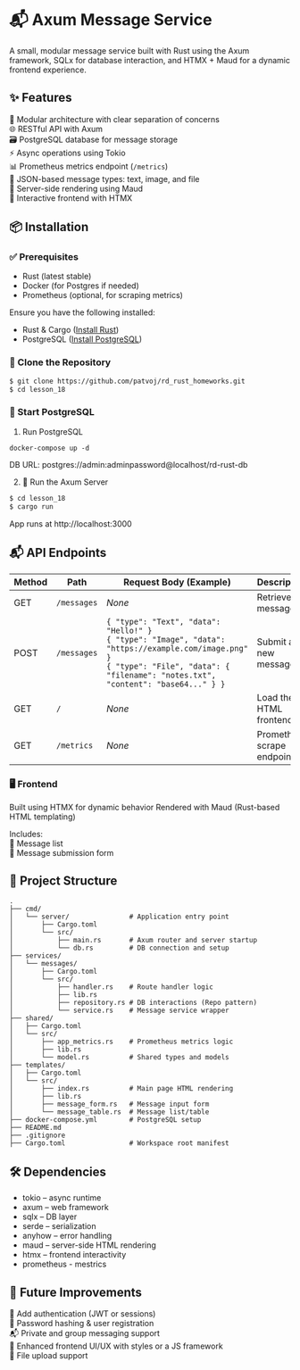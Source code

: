 # 📬 Axum Message Service

A small, modular message service built with Rust using the Axum framework, SQLx for database interaction, and HTMX + Maud for a dynamic frontend experience.

## ✨ Features

🧩 Modular architecture with clear separation of concerns  
🌐 RESTful API with Axum  
🗃️ PostgreSQL database for message storage  
⚡ Async operations using Tokio  
📊 Prometheus metrics endpoint (`/metrics`)  
💬 JSON-based message types: text, image, and file  
🧠 Server-side rendering using Maud  
🔁 Interactive frontend with HTMX

## 📦 Installation

### ✅ Prerequisites

- Rust (latest stable)
- Docker (for Postgres if needed)
- Prometheus (optional, for scraping metrics)

Ensure you have the following installed:

- Rust & Cargo ([Install Rust](https://www.rust-lang.org/tools/install))
- PostgreSQL ([Install PostgreSQL](https://www.postgresql.org/download/))

### 🚀 Clone the Repository

```sh
$ git clone https://github.com/patvoj/rd_rust_homeworks.git
$ cd lesson_18
```

### 🐘 Start PostgreSQL

1. Run PostgreSQL

```
docker-compose up -d
```

DB URL: postgres://admin:adminpassword@localhost/rd-rust-db

2. 🦀 Run the Axum Server

```sh
$ cd lesson_18
$ cargo run
```

App runs at http://localhost:3000

## 📬 API Endpoints

| Method | Path        | Request Body (Example)                                                                                                                                                                            | Description                |
| ------ | ----------- | ------------------------------------------------------------------------------------------------------------------------------------------------------------------------------------------------- | -------------------------- |
| GET    | `/messages` | _None_                                                                                                                                                                                            | Retrieve all messages      |
| POST   | `/messages` | `{ "type": "Text", "data": "Hello!" }` <br> `{ "type": "Image", "data": "https://example.com/image.png" }` <br> `{ "type": "File", "data": { "filename": "notes.txt", "content": "base64..." } }` | Submit a new message       |
| GET    | `/`         | _None_                                                                                                                                                                                            | Load the HTML frontend     |
| GET    | `/metrics`  | _None_                                                                                                                                                                                            | Prometheus scrape endpoint |

### 🖥 Frontend

Built using HTMX for dynamic behavior
Rendered with Maud (Rust-based HTML templating)

Includes:\
📜 Message list\
📝 Message submission form

## 📁 Project Structure

```
.
├── cmd/
│   └── server/               # Application entry point
│       ├── Cargo.toml
│       └── src/
│           ├── main.rs       # Axum router and server startup
│           └── db.rs         # DB connection and setup
├── services/
│   └── messages/
│       ├── Cargo.toml
│       └── src/
│           ├── handler.rs    # Route handler logic
│           ├── lib.rs
│           ├── repository.rs # DB interactions (Repo pattern)
│           └── service.rs    # Message service wrapper
├── shared/
│   ├── Cargo.toml
│   └── src/
│       ├── app_metrics.rs    # Prometheus metrics logic
│       ├── lib.rs
│       └── model.rs          # Shared types and models
├── templates/
│   ├── Cargo.toml
│   └── src/
│       ├── index.rs          # Main page HTML rendering
│       ├── lib.rs
│       ├── message_form.rs   # Message input form
│       └── message_table.rs  # Message list/table
├── docker-compose.yml        # PostgreSQL setup
├── README.md
├── .gitignore
├── Cargo.toml                # Workspace root manifest
```

## 🛠 Dependencies

- tokio – async runtime
- axum – web framework
- sqlx – DB layer
- serde – serialization
- anyhow – error handling
- maud – server-side HTML rendering
- htmx – frontend interactivity
- prometheus - mestrics

## 🔮 Future Improvements

🔐 Add authentication (JWT or sessions)\
🔏 Password hashing & user registration\
📬 Private and group messaging support\
💅 Enhanced frontend UI/UX with styles or a JS framework\
📁 File upload support
